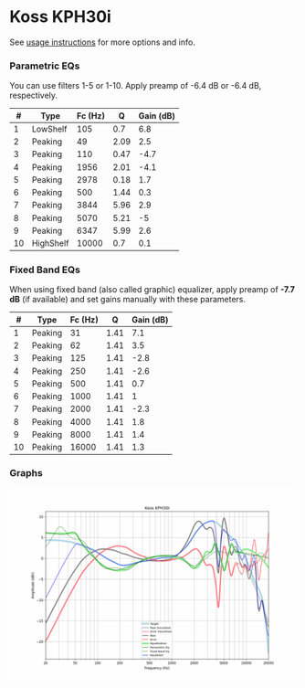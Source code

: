 # Koss KPH30i
See [usage instructions](https://github.com/jaakkopasanen/AutoEq#usage) for more options and info.

### Parametric EQs
You can use filters 1-5 or 1-10. Apply preamp of -6.4 dB or -6.4 dB, respectively.

|   # | Type      |   Fc (Hz) |    Q |   Gain (dB) |
|-----|-----------|-----------|------|-------------|
|   1 | LowShelf  |       105 | 0.7  |         6.8 |
|   2 | Peaking   |        49 | 2.09 |         2.5 |
|   3 | Peaking   |       110 | 0.47 |        -4.7 |
|   4 | Peaking   |      1956 | 2.01 |        -4.1 |
|   5 | Peaking   |      2978 | 0.18 |         1.7 |
|   6 | Peaking   |       500 | 1.44 |         0.3 |
|   7 | Peaking   |      3844 | 5.96 |         2.9 |
|   8 | Peaking   |      5070 | 5.21 |        -5   |
|   9 | Peaking   |      6347 | 5.99 |         2.6 |
|  10 | HighShelf |     10000 | 0.7  |         0.1 |

### Fixed Band EQs
When using fixed band (also called graphic) equalizer, apply preamp of **-7.7 dB** (if available) and set gains manually with these parameters.

|   # | Type    |   Fc (Hz) |    Q |   Gain (dB) |
|-----|---------|-----------|------|-------------|
|   1 | Peaking |        31 | 1.41 |         7.1 |
|   2 | Peaking |        62 | 1.41 |         3.5 |
|   3 | Peaking |       125 | 1.41 |        -2.8 |
|   4 | Peaking |       250 | 1.41 |        -2.6 |
|   5 | Peaking |       500 | 1.41 |         0.7 |
|   6 | Peaking |      1000 | 1.41 |         1   |
|   7 | Peaking |      2000 | 1.41 |        -2.3 |
|   8 | Peaking |      4000 | 1.41 |         1.8 |
|   9 | Peaking |      8000 | 1.41 |         1.4 |
|  10 | Peaking |     16000 | 1.41 |         1.3 |

### Graphs
![](./Koss%20KPH30i.png)
